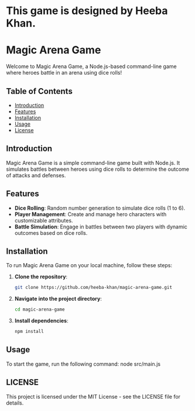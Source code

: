 # This game is designed by Heeba Khan.

# Magic Arena Game

Welcome to Magic Arena Game, a Node.js-based command-line game where heroes battle in an arena using dice rolls!

## Table of Contents

- [Introduction](#introduction)
- [Features](#features)
- [Installation](#installation)
- [Usage](#usage)
- [License](#license)

## Introduction

Magic Arena Game is a simple command-line game built with Node.js. It simulates battles between heroes using dice rolls to determine the outcome of attacks and defenses.

## Features

- **Dice Rolling**: Random number generation to simulate dice rolls (1 to 6).
- **Player Management**: Create and manage hero characters with customizable attributes.
- **Battle Simulation**: Engage in battles between two players with dynamic outcomes based on dice rolls.

## Installation

To run Magic Arena Game on your local machine, follow these steps:

1. **Clone the repository**:

   ```bash
   git clone https://github.com/heeba-khan/magic-arena-game.git

2. **Navigate into the project directory**:

    ```bash
    cd magic-arena-game

3. **Install dependencies**:

    ```bash
    npm install

## Usage

To start the game, run the following command:
    node src/main.js


## LICENSE
This project is licensed under the MIT License - see the LICENSE file for details.